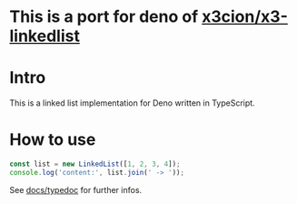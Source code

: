# This is a port for deno of [x3cion/x3-linkedlist](https://github.com/x3cion/x3-linkedlist)

# Intro

This is a linked list implementation for Deno written in TypeScript.

# How to use

```typescript
const list = new LinkedList([1, 2, 3, 4]);
console.log('content:', list.join(' -> '));
```

See [docs/typedoc](docs/typedoc/README.md) for further infos.
